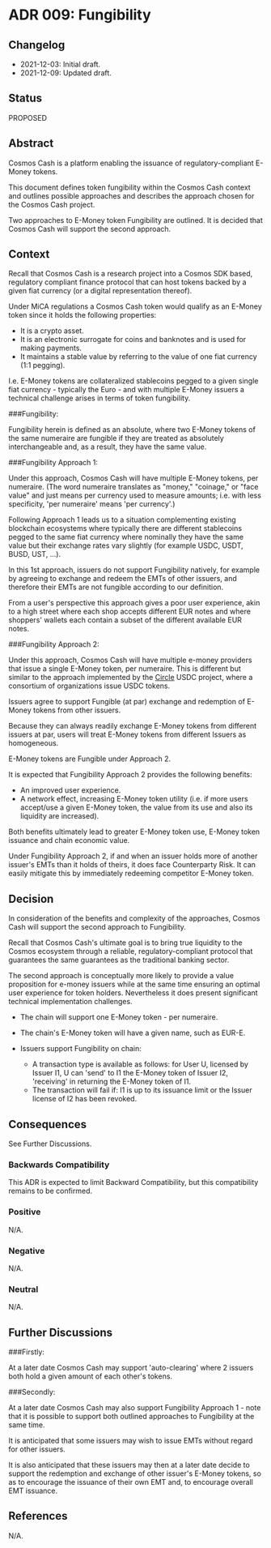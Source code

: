 # ADR 009: Fungibility

## Changelog

- 2021-12-03: Initial draft.
- 2021-12-09: Updated draft.

## Status

PROPOSED

## Abstract

Cosmos Cash is a platform enabling the issuance of regulatory-compliant E-Money tokens.

This document defines token fungibility within the Cosmos Cash context and outlines possible approaches and describes the approach chosen for the Cosmos Cash project. 

Two approaches to E-Money token Fungibility are outlined. It is decided that Cosmos Cash will support the second approach.

## Context

Recall that Cosmos Cash is a research project into a Cosmos SDK based, regulatory compliant finance protocol that can host tokens backed by a given fiat currency (or a digital representation thereof).

Under MiCA regulations a Cosmos Cash token would qualify as an E-Money token since it holds the following properties:
* It is a crypto asset.
* It is an electronic surrogate for coins and banknotes and is used for making payments.
* It maintains a stable value by referring to the value of one fiat currency (1:1 pegging).

I.e. E-Money tokens are collateralized stablecoins pegged to a given single fiat currency - typically the Euro - and with multiple E-Money issuers a technical challenge arises in terms of token fungibility.

###Fungibility:

Fungibility herein is defined as an absolute, where two E-Money tokens of the same numeraire are fungible if they are treated as absolutely interchangeable and, as a result, they have the same value.

###Fungibility Approach 1:

Under this approach, Cosmos Cash will have multiple E-Money tokens, per numeraire. (The word numeraire translates as "money," "coinage," or "face value" and just means per currency used to measure amounts; i.e. with less specificity, 'per numeraire' means 'per currency'.)

Following Approach 1 leads us to a situation complementing existing blockchain ecosystems where typically there are different stablecoins pegged to the same fiat currency where nominally they have the same value but their exchange rates vary slightly (for example USDC, USDT, BUSD, UST, ...).

In this 1st approach, issuers do not support Fungibility natively, for example by agreeing to exchange and redeem the EMTs of other issuers, and therefore their EMTs are not fungible according to our definition.

From a user's perspective this approach gives a poor user experience, akin to a high street where each shop accepts different EUR notes and where shoppers' wallets each contain a subset of the different available EUR notes.

###Fungibility Approach 2:

Under this approach, Cosmos Cash will have multiple e-money providers that issue a single E-Money token, per numeraire. This is different but similar to the approach implemented by the [Circle](https://www.circle.com/en/) USDC project, where a consortium of organizations issue USDC tokens. 

Issuers agree to support Fungible (at par) exchange and redemption of E-Money tokens from other issuers.

Because they can always readily exchange E-Money tokens from different issuers at par, users will treat E-Money tokens from different Issuers as homogeneous.

E-Money tokens are Fungible under Approach 2.

It is expected that Fungibility Approach 2 provides the following benefits:
* An improved user experience.
* A network effect, increasing E-Money token utility (i.e. if more users accept/use a given E-Money token, the value from its use and also its liquidity are increased).

Both benefits ultimately lead to greater E-Money token use, E-Money token issuance and chain economic value.

Under Fungibility Approach 2, if and when an issuer holds more of another issuer's EMTs than it holds of theirs, it does face Counterparty Risk. It can easily mitigate this by immediately redeeming competitor E-Money token.

## Decision

In consideration of the benefits and complexity of the approaches, Cosmos Cash will support the second approach to Fungibility.

Recall that Cosmos Cash's ultimate goal is to bring true liquidity to the Cosmos ecosystem through a reliable, regulatory-compliant protocol that guarantees the same guarantees as the traditional banking sector.

The second approach is conceptually more likely to provide a value proposition for e-money issuers while at the same time ensuring an optimal user experience for token holders. Nevertheless it does present significant technical implementation challenges.

* The chain will support one E-Money token - per numeraire.

* The chain's E-Money token will have a given name, such as EUR-E.

* Issuers support Fungibility on chain:
   - A transaction type is available as follows: for User U, licensed by Issuer I1, U can 'send' to I1 the E-Money token of Issuer I2, 'receiving' in returning the E-Money token of I1.
   - The transaction will fail if: I1 is up to its issuance limit or the Issuer license of I2 has been revoked.

## Consequences

See Further Discussions.

### Backwards Compatibility

This ADR is expected to limit Backward Compatibility, but this compatibility remains to be confirmed.

### Positive

N/A.

### Negative

N/A.

### Neutral

N/A.

## Further Discussions

###Firstly:

At a later date Cosmos Cash may support 'auto-clearing' where 2 issuers both hold a given amount of each other's tokens.

###Secondly:

At a later date Cosmos Cash may also support Fungibility Approach 1 - note that it is possible to support both outlined approaches to Fungibility at the same time.

It is anticipated that some issuers may wish to issue EMTs without regard for other issuers.

It is also anticipated that these issuers may then at a later date decide to support the redemption and exchange of other issuer's E-Money tokens,
so as to encourage the issuance of their own EMT and, to encourage overall EMT issuance.

## References
 
N/A.
